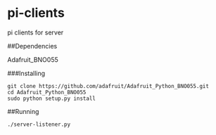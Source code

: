 # pi-clients
pi clients for server

##Dependencies

Adafruit_BNO055

###Installing

```
git clone https://github.com/adafruit/Adafruit_Python_BNO055.git
cd Adafruit_Python_BNO055
sudo python setup.py install
```

##Running

```
./server-listener.py
```
